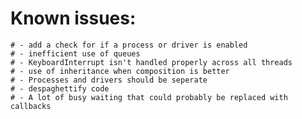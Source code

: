 
# Known issues:
    # - add a check for if a process or driver is enabled
    # - inefficient use of queues
    # - KeyboardInterrupt isn't handled properly across all threads
    # - use of inheritance when composition is better
    # - Processes and drivers should be seperate
    # - despaghettify code
    # - A lot of busy waiting that could probably be replaced with callbacks

